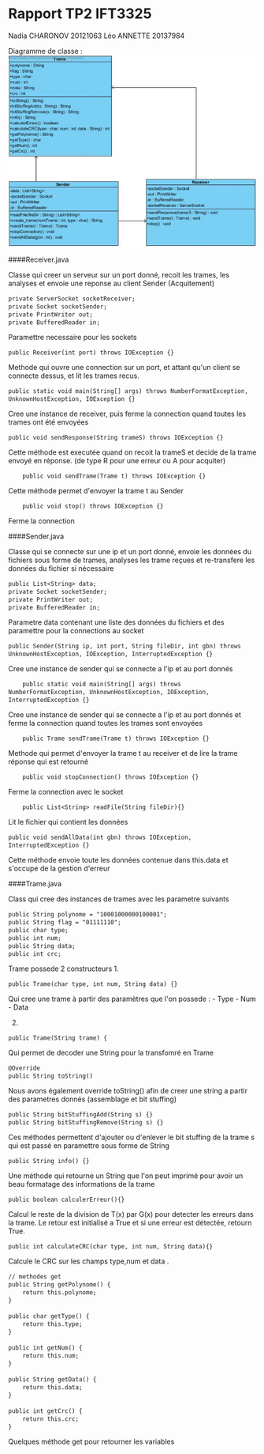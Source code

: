 # Rapport TP2 IFT3325

Nadia CHARONOV 20121063
Léo ANNETTE 20137984 



Diagramme de classe :
![](diagramme_classe/diagramme_classe.jpg)



####Receiver.java


Classe qui creer un serveur sur un port donné, recoit les trames, les analyses et envoie une reponse au client Sender (Acquitement)



    private ServerSocket socketReceiver;
    private Socket socketSender;
    private PrintWriter out;
    private BufferedReader in;

Paramettre necessaire pour les sockets

    public Receiver(int port) throws IOException {}

Methode qui ouvre une connection sur un port, et attant qu'un client se connecte dessus, et lit les trames recus.

    public static void main(String[] args) throws NumberFormatException, UnknownHostException, IOException {}

Cree une instance de receiver, puis ferme la connection quand toutes les trames ont été envoyées

    public void sendResponse(String trameS) throws IOException {}

Cette méthode est executée quand on recoit la trameS et decide de la trame envoyé en réponse. (de type R pour une erreur ou A pour acquiter)

        public void sendTrame(Trame t) throws IOException {}

Cette méthode permet d'envoyer la trame t au Sender

        public void stop() throws IOException {}

Ferme la connection


####Sender.java    

Classe qui se connecte sur une ip et un port donné, envoie les données du fichiers sous forme de trames, analyses les trame reçues et re-transfere les données du fichier si nécessaire


    
    public List<String> data;
    private Socket socketSender;
    private PrintWriter out;
    private BufferedReader in;

Parametre data contenant une liste des données du fichiers et des paramettre pour la connections au socket

	public Sender(String ip, int port, String fileDir, int gbn) throws UnknownHostException, IOException, InterruptedException {}

Cree une instance de sender qui se connecte a l'ip et au port donnés

        public static void main(String[] args) throws NumberFormatException, UnknownHostException, IOException, InterruptedException {}


Cree une instance de sender qui se connecte a l'ip et au port donnés et ferme la connection quand toutes les trames sont envoyées

        public Trame sendTrame(Trame t) throws IOException {}

Methode qui permet d'envoyer la trame t au receiver et de lire la trame réponse qui est retourné

        public void stopConnection() throws IOException {}

Ferme la connection avec le socket 

    	public List<String> readFile(String fileDir){}

Lit le fichier qui contient les données

	public void sendAllData(int gbn) throws IOException, InterruptedException {}

Cette méthode envoie toute les données contenue dans this.data et s'occupe de la gestion d'erreur



####Trame.java

Class qui cree des instances de trames avec  les parametre suivants

	public String polynome = "10001000000100001";
	public String flag = "01111110";
	public char type;
	public int num;
	public String data;
	public int crc;

Trame possede 2 constructeurs
1.

    public Trame(char type, int num, String data) {}

Qui cree une trame à partir des paramètres que l'on possede :
    - Type
    - Num
    - Data

2.
   
    public Trame(String trame) {

Qui permet de decoder une String pour la transfomré en Trame

    @Override
    public String toString()

Nous avons également override toString() afin de creer une string a partir des parametres donnés (assemblage et bit stuffing)


    public String bitStuffingAdd(String s) {}
    public String bitStuffingRemove(String s) {}

Ces méthodes permettent d'ajouter ou d'enlever le bit stuffing de la trame s qui est passé en paramettre sous forme de String

    public String info() {}

Une méthode qui retourne un String que l'on peut imprimé pour avoir un beau formatage des informations de la trame

    public boolean calculerErreur(){}

Calcul le reste  de  la division de  T(x)  par  G(x) pour detecter les erreurs dans la trame.
Le retour est initialisé a True et si une erreur est détectée, retourn True.


    public int calculateCRC(char type, int num, String data){}

Calcule le CRC sur les champs type,num et data .

    // methodes get
	public String getPolynome() {
		return this.polynome;
	}
	
	public char getType() {
		return this.type;
	}
	
	public int getNum() {
		return this.num;
	}
	
	public String getData() {
		return this.data;
	}
	
	public int getCrc() {
		return this.crc;
	}
	
Quelques méthode get pour retourner les variables 